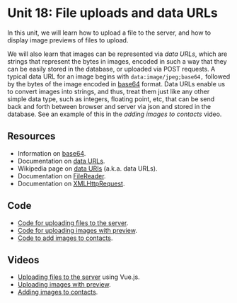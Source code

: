 # Unit 18: File uploads and data URLs

In this unit, we will learn how to upload a file to the server, and how to display image previews of files to upload. 

We will also learn that images can be represented via _data URLs_, which are strings that represent the bytes in images, encoded in such a way that they can be easily stored in the database, or uploaded via POST requests.  A typical data URL for an image begins with `data:image/jpeg;base64,` followed by the bytes of the image encoded in [base64](https://docs.python.org/3/library/base64.html) format. 
Data URLs enable us to convert images into strings, and thus, treat them just like any other simple data type, such as integers, floating point, etc, that can be send back and forth between browser and server via json and stored in the database.  See an example of this in the _adding images to contacts_ video.

## Resources

* Information on [base64](https://docs.python.org/3/library/base64.html).
* Documentation on [data URLs](https://developer.mozilla.org/en-US/docs/Web/HTTP/Basics_of_HTTP/Data_URIs).
* Wikipedia page on [data URIs](https://en.wikipedia.org/wiki/Data_URI_scheme) (a.k.a. data URLs).
* Documentation on [FileReader](https://developer.mozilla.org/en-US/docs/Web/API/FileReader).
* Documentation on [XMLHttpRequest](https://developer.mozilla.org/en-US/docs/Web/API/XMLHttpRequest).

## Code

* [Code for uploading files to the server](https://github.com/learn-py4web/simple_file_upload).
* [Code for uploading images with preview](https://github.com/learn-py4web/upload_with_preview).
* [Code to add images to contacts](https://github.com/learn-py4web/contacts_with_images).

## Videos

* [Uploading files to the server](https://drive.google.com/file/d/1v5iOhw-GYFVd90pjHBtLgkvkvieY5zs9/view?usp=sharing) using Vue.js.
* [Uploading images with preview](https://drive.google.com/file/d/1zQJ1DZAlRobOvf9wYCpj7lsnsLzKCVtb/view?usp=sharing).
* [Adding images to contacts](https://drive.google.com/file/d/1ccBp4iZOf9dEoIviVT-wSUR2Rtc2yOq_/view?usp=sharing).

